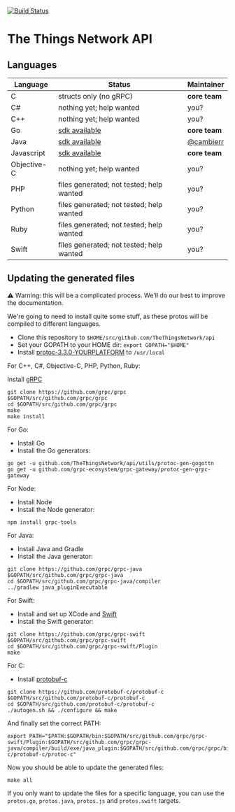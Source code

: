 [![Build Status](https://travis-ci.org/TheThingsNetwork/api.svg?branch=master)](https://travis-ci.org/TheThingsNetwork/api)

# The Things Network API

## Languages

| **Language** | **Status**  | **Maintainer** |
| ------------ | ----------- | -------------- |
| C            | structs only (no gRPC) | **core team** |
| C#           | nothing yet; help wanted | you? |
| C++          | nothing yet; help wanted | you? |
| Go           | [sdk available](https://github.com/TheThingsNetwork/go-app-sdk) | **core team** |
| Java         | [sdk available](https://github.com/TheThingsNetwork/java-app-sdk) | [@cambierr](https://github.com/cambierr) |
| Javascript   | [sdk available](https://github.com/TheThingsNetwork/node-app-sdk) | **core team** |
| Objective-C  | nothing yet; help wanted | you? |
| PHP          | files generated; not tested; help wanted | you? |
| Python       | files generated; not tested; help wanted | you? |
| Ruby         | files generated; not tested; help wanted | you? |
| Swift        | files generated; not tested; help wanted | you? |

## Updating the generated files

⚠️ Warning: this will be a complicated process. We'll do our best to improve the documentation.

We're going to need to install quite some stuff, as these protos will be compiled to different languages.

- Clone this repository to `$HOME/src/github.com/TheThingsNetwork/api`
- Set your GOPATH to your HOME dir: `export GOPATH="$HOME"`
- Install [protoc-3.3.0-YOURPLATFORM](https://github.com/google/protobuf/releases/tag/v3.3.0) to `/usr/local`

For C++, C#, Objective-C, PHP, Python, Ruby:

Install [gRPC](https://github.com/grpc/grpc/blob/master/INSTALL.md)

```
git clone https://github.com/grpc/grpc $GOPATH/src/github.com/grpc/grpc
cd $GOPATH/src/github.com/grpc/grpc
make
make install
```

For Go:

- Install Go
- Install the Go generators:

```
go get -u github.com/TheThingsNetwork/api/utils/protoc-gen-gogottn
go get -u github.com/grpc-ecosystem/grpc-gateway/protoc-gen-grpc-gateway
```

For Node:

- Install Node
- Install the Node generator:

```
npm install grpc-tools
```

For Java:

- Install Java and Gradle
- Install the Java generator:

```
git clone https://github.com/grpc/grpc-java $GOPATH/src/github.com/grpc/grpc-java
cd $GOPATH/src/github.com/grpc/grpc-java/compiler
../gradlew java_pluginExecutable
```

For Swift:

- Install and set up XCode and [Swift](https://swift.org/download/#installation)
- Install the Swift generator:

```
git clone https://github.com/grpc/grpc-swift $GOPATH/src/github.com/grpc/grpc-swift
cd $GOPATH/src/github.com/grpc/grpc-swift/Plugin
make
```

For C:

- Install [protobuf-c](https://github.com/protobuf-c/protobuf-c)

```
git clone https://github.com/protobuf-c/protobuf-c $GOPATH/src/github.com/protobuf-c/protobuf-c
cd $GOPATH/src/github.com/protobuf-c/protobuf-c
./autogen.sh && ./configure && make
```

And finally set the correct PATH:

```
export PATH="$PATH:$GOPATH/bin:$GOPATH/src/github.com/grpc/grpc-swift/Plugin:$GOPATH/src/github.com/grpc/grpc-java/compiler/build/exe/java_plugin:$GOPATH/src/github.com/grpc/grpc/bins/opt:$GOPATH/src/github.com/TheThingsNetwork/protobuf-c/protobuf-c/protoc-c"
```

Now you should be able to update the generated files:

```
make all
```

If you only want to update the files for a specific language, you can use the `protos.go`, `protos.java`, `protos.js` and `protos.swift` targets.
